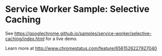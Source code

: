 Service Worker Sample: Selective Caching
===
See https://googlechrome.github.io/samples/service-worker/selective-caching/index.html for a live demo.

Learn more at http://www.chromestatus.com/feature/6561526227927040
